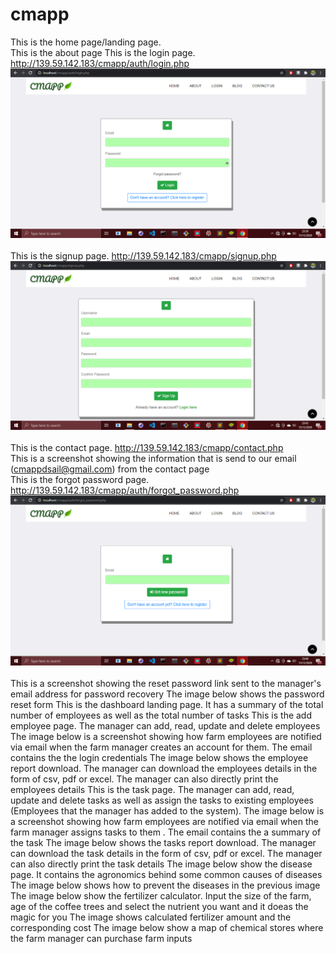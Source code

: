 # cmapp

This is the home page/landing page.<br> 
This is the about page
This is the login page. http://139.59.142.183/cmapp/auth/login.php <br> <img  src = "images/read_me/login.PNG"> <br> <br>
This is the signup page. http://139.59.142.183/cmapp/signup.php <br> <img  src = "images/read_me/signup.PNG">  <br> <br>
This is the contact page. http://139.59.142.183/cmapp/contact.php <br> 
This is a screenshot showing the information that is send to our email (cmappdsail@gmail.com) from the contact page <br>
This is the forgot password page. http://139.59.142.183/cmapp/auth/forgot_password.php <br> <img  src = "images/read_me/forgot_password.PNG">  <br> <br>
This is a screenshot showing the reset password link sent to the manager's email address for password recovery
The image below shows the password reset form
This is the dashboard landing page. It has a summary of the total number of employees as well as the total number of tasks
This is the add employee page. The manager can add, read, update and delete employees
The image below is a screenshot showing how farm employees are notified via email when the farm manager creates an account for them. The email contains the the login credentials
The image below shows the employee report download. The manager can download the employees details in the form of csv, pdf or excel. The manager can also directly print the employees details
This is the task page. The manager can add, read, update and delete tasks as well as assign the tasks to existing employees (Employees that the manager has added to the system). 
The image below is a screenshot showing how farm employees are notified via email when the farm manager assigns tasks to them . The email contains the a summary of the task
The image below shows the tasks report download. The manager can download the task details in the form of csv, pdf or excel. The manager can also directly print the task details
The image below show the disease page. It contains the agronomics behind some common causes of diseases
The image below shows how to prevent the diseases in the previous image
The image below show the fertilizer calculator. Input the size of the farm, age of the coffee trees and select the nutrient you want and it doeas the magic for you
The image shows calculated fertilizer amount and the corresponding cost
The image below show a map of chemical stores where the farm manager can purchase farm inputs
